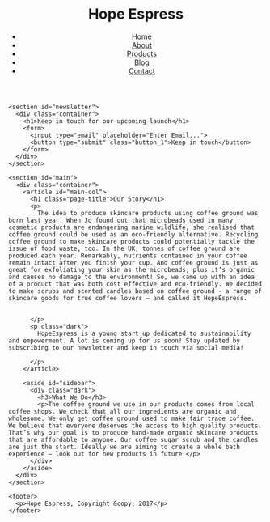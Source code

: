 <!DOCTYPE html>
<html>
  <head>
    <meta charset="utf-8">
    <meta name="viewport" content="width=device-width">
    <meta name="description" content="Hope Espress Story">
    <title>Hope Espress| Our Story</title>
    <link rel="stylesheet" href="./css/style.css">
  </head>
  <body>
    <header>
      <div class="container">
        <div id="branding">
          <h1><span class="highlight">Hope</span> Espress</h1>
        </div>
        <nav>
          <ul>
            <li><a href="index.html">Home</a></li>
            <li class="current"><a href="about.html">About</a></li>
            <li><a href="product.html">Products</a></li>
            <li><a href="blog.html">Blog</a></li>
            <li><a href="contact.html">Contact</a></li>
          </ul>
        </nav>
      </div>
    </header>

    <section id="newsletter">
      <div class="container">
        <h1>Keep in touch for our upcoming launch</h1>
        <form>
          <input type="email" placeholder="Enter Email...">
          <button type="submit" class="button_1">Keep in touch</button>
        </form>
      </div>
    </section>

    <section id="main">
      <div class="container">
        <article id="main-col">
          <h1 class="page-title">Our Story</h1>
          <p>
            The idea to produce skincare products using coffee ground was born last year. When Jo found out that microbeads used in many cosmetic products are endangering marine wildlife, she realised that coffee ground could be used as an eco-friendly alternative. Recycling coffee ground to make skincare products could potentially tackle the issue of food waste, too. In the UK, tonnes of coffee ground are produced each year. Remarkably, nutrients contained in your coffee remain intact after you finish your cup. And coffee ground is just as great for exfoliating your skin as the microbeads, plus it’s organic and causes no damage to the environment! So, we came up with an idea of a product that was both cost effective and eco-friendly. We decided to make scrubs and scented candles based on coffee ground - a range of skincare goods for true coffee lovers – and called it HopeEspress.


          </p>
          <p class="dark">
            HopeEspress is a young start up dedicated to sustainability and empowerment. A lot is coming up for us soon! Stay updated by subscribing to our newsletter and keep in touch via social media!

          </p>
        </article>

        <aside id="sidebar">
          <div class="dark">
            <h3>What We Do</h3>
            <p>The coffee ground we use in our products comes from local coffee shops. We check that all our ingredients are organic and wholesome. We only get coffee ground used to make fair trade coffee. We believe that everyone deserves the access to high quality products. That’s why our goal is to produce hand-made organic skincare products that are affordable to anyone. Our coffee sugar scrub and the candles are just the start. Ideally we are aiming to create a whole bath experience – look out for new products in future!</p>
          </div>
        </aside>
      </div>
    </section>

    <footer>
      <p>Hope Espress, Copyright &copy; 2017</p>
    </footer>
  </body>
</html>
